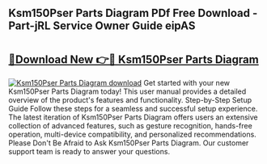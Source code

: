 ## Ksm150Pser Parts Diagram PDf Free Download - Part-jRL Service Owner Guide eipAS

# <h2><a href="http://dfm7k4l.blite.top/?on=Ksm150Pser+Parts+Diagram">🔗Download New 👉🔴 Ksm150Pser Parts Diagram</a></h2>

[![Ksm150Pser Parts Diagram download](https://i.imgur.com/lujVjoI.png)](http://dfm7k4l.blite.top/?on=Ksm150Pser+Parts+Diagram)
Get started with your new Ksm150Pser Parts Diagram today! This user manual provides a detailed overview of the product's features and functionality. Step-by-Step Setup Guide Follow these steps for a seamless and successful setup experience. The latest iteration of Ksm150Pser Parts Diagram offers users an extensive collection of advanced features, such as gesture recognition, hands-free operation, multi-device compatibility, and personalized recommendations. Please Don't Be Afraid to Ask Ksm150Pser Parts Diagram. Our customer support team is ready to answer your questions.
